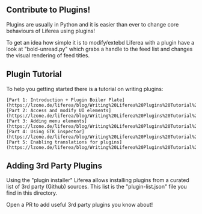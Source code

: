 ## Contribute to Plugins!

Plugins are usually in Python and it is easier than ever to change
core behaviours of Liferea using plugins!

To get an idea how simple it is to modify/extebd Liferea with 
a plugin have a look at "bold-unread.py" which grabs a handle to
the feed list and changes the visual rendering of feed titles.

## Plugin Tutorial

To help you getting started there is a tutorial on writing plugins:

    [Part 1: Introduction + Plugin Boiler Plate](https://lzone.de/liferea/blog/Writing%20Liferea%20Plugins%20Tutorial%20Part%201)
    [Part 2: Access and modify UI elements](https://lzone.de/liferea/blog/Writing%20Liferea%20Plugins%20Tutorial%20Part%202)
    [Part 3: Adding menu elements](https://lzone.de/liferea/blog/Writing%20Liferea%20Plugins%20Tutorial%20Part%203)
    [Part 4: Using GTK inspector](https://lzone.de/liferea/blog/Writing%20Liferea%20Plugins%20Tutorial%20Part%204)
    [Part 5: Enabling translations for plugins](https://lzone.de/liferea/blog/Writing%20Liferea%20Plugins%20Tutorial%20Part%205)

## Adding 3rd Party Plugins

Using the "plugin installer" Liferea allows installing plugins
from a curated list of 3rd party (Github) sources. This list is
the "plugin-list.json" file you find in this directory.

Open a PR to add useful 3rd party plugins you know about!
